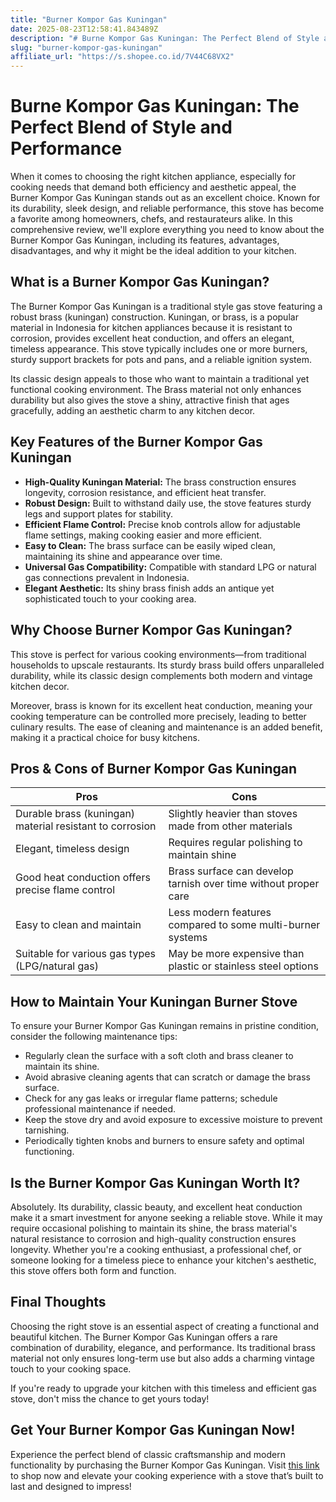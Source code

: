 ```yaml
---
title: "Burner Kompor Gas Kuningan"
date: 2025-08-23T12:58:41.843489Z
description: "# Burne Kompor Gas Kuningan: The Perfect Blend of Style and Performance..."
slug: "burner-kompor-gas-kuningan"
affiliate_url: "https://s.shopee.co.id/7V44C68VX2"
---
```

# Burne Kompor Gas Kuningan: The Perfect Blend of Style and Performance

When it comes to choosing the right kitchen appliance, especially for cooking needs that demand both efficiency and aesthetic appeal, the Burner Kompor Gas Kuningan stands out as an excellent choice. Known for its durability, sleek design, and reliable performance, this stove has become a favorite among homeowners, chefs, and restaurateurs alike. In this comprehensive review, we'll explore everything you need to know about the Burner Kompor Gas Kuningan, including its features, advantages, disadvantages, and why it might be the ideal addition to your kitchen.

## What is a Burner Kompor Gas Kuningan?

The Burner Kompor Gas Kuningan is a traditional style gas stove featuring a robust brass (kuningan) construction. Kuningan, or brass, is a popular material in Indonesia for kitchen appliances because it is resistant to corrosion, provides excellent heat conduction, and offers an elegant, timeless appearance. This stove typically includes one or more burners, sturdy support brackets for pots and pans, and a reliable ignition system.

Its classic design appeals to those who want to maintain a traditional yet functional cooking environment. The Brass material not only enhances durability but also gives the stove a shiny, attractive finish that ages gracefully, adding an aesthetic charm to any kitchen decor.

## Key Features of the Burner Kompor Gas Kuningan

- **High-Quality Kuningan Material:** The brass construction ensures longevity, corrosion resistance, and efficient heat transfer.
- **Robust Design:** Built to withstand daily use, the stove features sturdy legs and support plates for stability.
- **Efficient Flame Control:** Precise knob controls allow for adjustable flame settings, making cooking easier and more efficient.
- **Easy to Clean:** The brass surface can be easily wiped clean, maintaining its shine and appearance over time.
- **Universal Gas Compatibility:** Compatible with standard LPG or natural gas connections prevalent in Indonesia.
- **Elegant Aesthetic:** Its shiny brass finish adds an antique yet sophisticated touch to your cooking area.

## Why Choose Burner Kompor Gas Kuningan?

This stove is perfect for various cooking environments—from traditional households to upscale restaurants. Its sturdy brass build offers unparalleled durability, while its classic design complements both modern and vintage kitchen decor.

Moreover, brass is known for its excellent heat conduction, meaning your cooking temperature can be controlled more precisely, leading to better culinary results. The ease of cleaning and maintenance is an added benefit, making it a practical choice for busy kitchens.

## Pros & Cons of Burner Kompor Gas Kuningan

| **Pros** | **Cons** |
| --- | --- |
| Durable brass (kuningan) material resistant to corrosion | Slightly heavier than stoves made from other materials |
| Elegant, timeless design | Requires regular polishing to maintain shine |
| Good heat conduction offers precise flame control | Brass surface can develop tarnish over time without proper care |
| Easy to clean and maintain | Less modern features compared to some multi-burner systems |
| Suitable for various gas types (LPG/natural gas) | May be more expensive than plastic or stainless steel options |

## How to Maintain Your Kuningan Burner Stove

To ensure your Burner Kompor Gas Kuningan remains in pristine condition, consider the following maintenance tips:

- Regularly clean the surface with a soft cloth and brass cleaner to maintain its shine.
- Avoid abrasive cleaning agents that can scratch or damage the brass surface.
- Check for any gas leaks or irregular flame patterns; schedule professional maintenance if needed.
- Keep the stove dry and avoid exposure to excessive moisture to prevent tarnishing.
- Periodically tighten knobs and burners to ensure safety and optimal functioning.

## Is the Burner Kompor Gas Kuningan Worth It?

Absolutely. Its durability, classic beauty, and excellent heat conduction make it a smart investment for anyone seeking a reliable stove. While it may require occasional polishing to maintain its shine, the brass material's natural resistance to corrosion and high-quality construction ensures longevity. Whether you're a cooking enthusiast, a professional chef, or someone looking for a timeless piece to enhance your kitchen's aesthetic, this stove offers both form and function.

## Final Thoughts

Choosing the right stove is an essential aspect of creating a functional and beautiful kitchen. The Burner Kompor Gas Kuningan offers a rare combination of durability, elegance, and performance. Its traditional brass material not only ensures long-term use but also adds a charming vintage touch to your cooking space.

If you're ready to upgrade your kitchen with this timeless and efficient gas stove, don't miss the chance to get yours today!

## Get Your Burner Kompor Gas Kuningan Now!

Experience the perfect blend of classic craftsmanship and modern functionality by purchasing the Burner Kompor Gas Kuningan. Visit [this link](https://s.shopee.co.id/7V44C68VX2) to shop now and elevate your cooking experience with a stove that’s built to last and designed to impress!